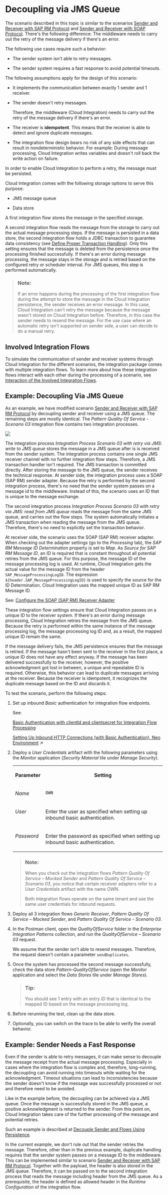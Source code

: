 <!-- loioecbde19b7d184f5e8528a936f0d5f780 -->

# Decoupling via JMS Queue

The scenario described in this topic is similar to the scenarios [Sender and Receiver with SAP RM Protocol](sender-and-receiver-with-sap-rm-protocol-9f3e2b6.md) and [Sender and Receiver with SOAP Protocol](sender-and-receiver-with-soap-protocol-cd4c6e0.md). There's the following difference: The middleware needs to carry out the retry of the message delivery if there's an error.

The following use cases require such a behavior:

-   The sender system isn't able to retry messages.

-   The sender system requires a fast response to avoid potential timeouts.


The following assumptions apply for the design of this scenario:

-   It implements the communication between exactly 1 sender and 1 receiver.

-   The sender doesn't retry messages.

    Therefore, the middleware \(Cloud Integration\) needs to carry out the retry of the message delivery if there's an error.

-   The receiver is **idempotent**. This means that the receiver is able to detect and ignore duplicate messages.

-   The integration flow design bears no risk of any side effects that can result in nondeterministic behavior. For example: During message processing, Cloud Integration writes variables and doesn't roll back the write action on failure.


In order to enable Cloud Integration to perform a retry, the message must be persisted.

Cloud Integration comes with the following storage options to serve this purpose:

-   JMS message queue

-   Data store


A first integration flow stores the message in the specified storage.

A second integration flow reads the message from the storage to carry out the actual message processing steps. If the message is persisted in a data store, the second integration flow holds a JDBC transaction to guarantee data consistency \(see [Define Proper Transaction Handling](define-proper-transaction-handling-1c31963.md)\). Only this setting ensures that the message is deleted from the persistence once the processing finished successfully. If there's an error during message processing, the message stays in the storage and is retried based on the configured retry or scheduler interval. For JMS queues, this step is performed automatically.

> ### Note:  
> If an error happens during the processing of the first integration flow during the attempt to store the message in the Cloud Integration persistence, the sender receives an error message. In this case, Cloud Integration can't retry the message because the message wasn't stored on Cloud Integration before. Therefore, in this case the sender needs to resend the message. For the use case where an automatic retry isn't supported on sender side, a user can decide to do a manual retry.



<a name="loioecbde19b7d184f5e8528a936f0d5f780__section_d1v_k4c_nrb"/>

## Involved Integration Flows

To simulate the communication of sender and receiver systems through Cloud Integration for the different scenarios, the integration package comes with multiple integration flows. To learn more about how these integration flows interact with each other during the processing of a scenario, see [Interaction of the Involved Integration Flows](interaction-of-the-involved-integration-flows-44be68d.md).



<a name="loioecbde19b7d184f5e8528a936f0d5f780__section_y3z_zpb_nrb"/>

## Example: Decoupling Via JMS Queue

As an example, we have modified scenario [Sender and Receiver with SAP RM Protocol](sender-and-receiver-with-sap-rm-protocol-9f3e2b6.md) by decoupling sender and receiver using a JMS queue. The remaining steps are mostly identical. The *Pattern Quality Of Service - Scenario 03* integration flow contains two integration processes.

![](images/Pattern_EO_03_11a25db.png)

The integration process *Integration Process Scenario 03 with retry via JMS: write to JMS queue* stores the message in a JMS queue after is is received from the sender system. The integration process contains one single JMS receiver channel with no further integration flow steps. Therefore, a JMS transaction handler isn't required. The JMS transaction is committed directly. After storing the message to the JMS queue, the sender receives the technical response. At sender side, the integration process uses a SOAP \(SAP RM\) sender adapter. Because the retry is performed by the second integration process, there's no need that the sender system passes on a message id to the middleware. Instead of this, the scenario uses an ID that is unique to the message exchange.

The second integration process *Integration Process Scenario 03 with retry via JMS: read from JMS queue* reads the message from the same JMS queue, and carries out the flow steps. The system automatically initiates a JMS transaction when reading the message from the JMS queue. Therefore, there's no need to explicitly set the transaction behavior.

At receiver side, the scenario uses the SOAP \(SAP RM\) receiver adapter. When checking out the adapter settings \(go to the *Processing* tab\), the *SAP RM Message ID Determination* property is set to *Map*. As *Source for SAP RM Message ID*, an ID is required that is constant throughout all potential retries from the JMS queue. For this purpose, the message ID of the message processing log is used. At runtime, Cloud Integration gets the actual value for the message ID from the header `SAP_MessageProcessingLogID`. The expression `${header.SAP_MessageProcessingLogID}` is used to specify the source for the ID Determination. Cloud Integration uses the mapped unique ID as SAP RM Message ID.

See: [Configure the SOAP \(SAP RM\) Receiver Adapter](configure-the-soap-sap-rm-receiver-adapter-8366495.md)

These integration flow settings ensure that Cloud Integration passes on a unique ID to the receiver system. If there's an error during message processing, Cloud Integration retries the message from the JMS queue. Because the retry is performed within the same instance of the message processing log, the message processing log ID and, as a result, the mapped unique ID remain the same.

If the message delivery fails, the JMS persistence ensures that the message is retried. If the message hasn't been sent to the receiver in the first place, a unique ID does not have any effect anyway. If the message has been delivered successfully to the receiver, however, the positive acknowledgment got lost in between, a unique and repeatable ID is required. Otherwise, this behavior can lead to duplicate messages arriving at the receiver. Because the receiver is idempotent, it recognizes the duplicate message based on the ID and discards it.

To test the scenario, perform the following steps:

1.  Set up inbound *Basic* authentication for integration flow endpoints.

    See:

    [Basic Authentication with clientId and clientsecret for Integration Flow Processing](../40-RemoteSystems/basic-authentication-with-clientid-and-clientsecret-for-integration-flow-processing-647eeb3.md)

    [Setting Up Inbound HTTP Connections (with Basic Authentication), Neo Environment](https://help.sap.com/viewer/368c481cd6954bdfa5d0435479fd4eaf/Cloud/en-US/391c45cfcd0f4435952ab085283b7f7d.html "") :arrow_upper_right:

2.  Deploy a *User Credentials* artifact with the following parameters using the *Monitor* application \(*Security Material* tile under *Manage Security*\).


    <table>
    <tr>
    <th valign="top">

    Parameter


    
    </th>
    <th valign="top">

    Setting


    
    </th>
    </tr>
    <tr>
    <td valign="top">
    
    *Name*


    
    </td>
    <td valign="top">
    
    `OWN`


    
    </td>
    </tr>
    <tr>
    <td valign="top">
    
    *User*


    
    </td>
    <td valign="top">
    
    Enter the user as specified when setting up inbound basic authentication.


    
    </td>
    </tr>
    <tr>
    <td valign="top">
    
    *Password*


    
    </td>
    <td valign="top">
    
    Enter the password as specified when setting up inbound basic authentication.


    
    </td>
    </tr>
    </table>
    
    > ### Note:  
    > When you check out the integration flows *Pattern Quality Of Service – Mocked Sender* and *Pattern Quality Of Service - Scenario 03*, you notice that certain receiver adapters refer to a *User Credentials* artifact with the name *OWN*.
    > 
    > Both integration flows operate on the same tenant and use the same user credentials for inbound requests.

3.  Deploy all 3 integration flows *Generic Receiver*, *Pattern Quality Of Service – Mocked Sender*, and *Pattern Quality Of Service - Scenario 03*.

4.  In the Postman client, open the *QualityOfService* folder in the *Enterprise Integration Patterns* collection, and run the *QualityOfService – Scenario 03* request.

    We assume that the sender isn't able to resend messages. Therefore, the request doesn't contain a parameter `sendDuplicates`.

5.  Once the system has processed the second message successfully, check the data store *Pattern-QualityOfService* \(open the *Monitor* application and select the *Data Stores* tile under *Manage Stores*\).

    > ### Tip:  
    > You should see 1 entry with an entry *ID* that is identical to the mapped ID based on the message processing log.

6.  Before rerunning the test, clean up the data store.

7.  Optionally, you can switch on the trace to be able to verify the overall behavior.




<a name="loioecbde19b7d184f5e8528a936f0d5f780__section_fcr_jtb_nrb"/>

## Example: Sender Needs a Fast Response

Even if the sender is able to retry messages, it can make sense to decouple the message receipt from the actual message processing. Especially in cases where the integration flow is complex and, therefore, long-running, the decoupling can avoid running into timeouts while waiting for the acknowledgment. Timeout situations can lead to inconsistencies because the sender doesn't know if the message was successfully processed or not and therefore need to be avoided.

Like in the example before, the decoupling can be achieved via a JMS queue. Once the message is successfully stored in the JMS queue, a positive acknowledgment is returned to the sender. From this point on, Cloud Integration takes care of the further processing of the message and potential retries.

Such an example is described at [Decouple Sender and Flows Using Persistence](decouple-sender-and-flows-using-persistence-c5591df.md).

In the current example, we don't rule out that the sender retries the message. Therefore, other than in the previous example, duplicate handling requires that the sender system passes on a message ID to the middleware. This can be implemented similar to scenario [Sender and Receiver with SAP RM Protocol](sender-and-receiver-with-sap-rm-protocol-9f3e2b6.md). Together with the payload, the header is also stored in the JMS queue. Therefore, it can be passed on to the second integration process that reads the message including header from the JMS queue. As a prerequisite, the header is defined as allowed header in the *Runtime Configuration* of the integration flow.


